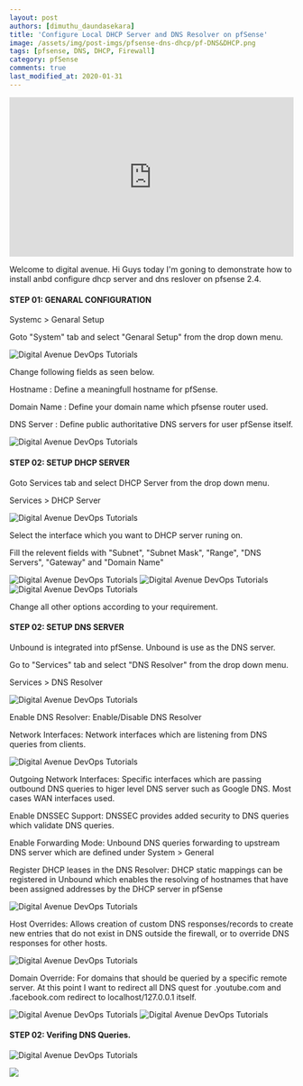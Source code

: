 ```yaml
---
layout: post
authors: [dimuthu_daundasekara]
title: 'Configure Local DHCP Server and DNS Resolver on pfSense'
image: /assets/img/post-imgs/pfsense-dns-dhcp/pf-DNS&DHCP.png
tags: [pfsense, DNS, DHCP, Firewall]
category: pfSense
comments: true
last_modified_at: 2020-01-31
---
```


<style>
.embed-container { position: relative; padding-bottom: 56.25%; height: 0; overflow: hidden; max-width: 100%; } .embed-container iframe, .embed-container object, .embed-container embed { position: absolute; top: 0; left: 0; width: 100%; height: 100%; }
</style>
<div class='embed-container'>
    <iframe src='https://www.youtube.com/embed/J50FFKkkpD0?&autoplay=1' frameborder='0' allow="accelerometer; autoplay; clipboard-write; encrypted-media; gyroscope; picture-in-picture" allowfullscreen>
    </iframe>
</div>

Welcome to digital avenue. Hi Guys today I'm goning to demonstrate how to install anbd configure dhcp server and dns reslover on pfsense 2.4.

#### STEP 01: GENARAL CONFIGURATION

Systemc > Genaral Setup

Goto "System" tab and select "Genaral Setup" from the drop down menu.

<img src="/assets/img/post-imgs/pfsense-dns-dhcp/Screenshot_01.png" width="auto" alt="Digital Avenue DevOps Tutorials">

Change following fields as seen below.

Hostname : Define a meaningfull hostname for pfSense.

Domain Name : Define your domain name which pfsense router used.

DNS Server : Define public authoritative DNS servers for user pfSense itself.

<img src="/assets/img/post-imgs/pfsense-dns-dhcp/Screenshot_02.png" width="auto" alt="Digital Avenue DevOps Tutorials">

#### STEP 02: SETUP DHCP SERVER

Goto  Services tab and select DHCP Server from  the drop down menu.

Services > DHCP Server

<img src="/assets/img/post-imgs/pfsense-dns-dhcp/Screenshot_2.png" width="auto" alt="Digital Avenue DevOps Tutorials">

Select the interface which you want to DHCP server runing on.

Fill the relevent fields with "Subnet", "Subnet Mask", "Range", "DNS Servers", "Gateway" and "Domain Name"

<img src="/assets/img/post-imgs/pfsense-dns-dhcp/Screenshot_3.png" width="auto" alt="Digital Avenue DevOps Tutorials">

<img src="/assets/img/post-imgs/pfsense-dns-dhcp/Screenshot_4.png" width="auto" alt="Digital Avenue DevOps Tutorials">

<img src="/assets/img/post-imgs/pfsense-dns-dhcp/Screenshot_5.png" width="auto" alt="Digital Avenue DevOps Tutorials">

Change all other options according to your requirement.

#### STEP 02: SETUP DNS SERVER

Unbound is integrated into pfSense. Unbound is use as the DNS server. 

Go to  "Services" tab and select "DNS Resolver" from the drop down menu.

Services > DNS Resolver

<img src="/assets/img/post-imgs/pfsense-dns-dhcp/Screenshot_6.png" width="auto" alt="Digital Avenue DevOps Tutorials">

Enable DNS Resolver: Enable/Disable DNS Resolver

Network Interfaces: Network interfaces which are listening from  DNS queries from  clients.

<img src="/assets/img/post-imgs/pfsense-dns-dhcp/Screenshot_7.png" width="auto" alt="Digital Avenue DevOps Tutorials">

Outgoing Network Interfaces: Specific interfaces which are passing outbound DNS queries to higer level DNS server such as Google DNS. Most cases WAN interfaces used.

Enable DNSSEC Support: DNSSEC provides added security to DNS queries which validate DNS queries.

Enable Forwarding Mode: Unbound DNS queries forwarding to upstream DNS server which are defined under  System > General 

Register DHCP leases in the DNS Resolver: DHCP static mappings can be registered in Unbound which enables the resolving of hostnames that have been assigned addresses by the DHCP server in pfSense

<img src="/assets/img/post-imgs/pfsense-dns-dhcp/Screenshot_8.png" width="auto" alt="Digital Avenue DevOps Tutorials">

Host Overrides: Allows creation of custom DNS responses/records to create new entries that do not exist in DNS outside the firewall, or to override DNS responses for other hosts.

<img src="/assets/img/post-imgs/pfsense-dns-dhcp/Screenshot_9.png" width="auto" alt="Digital Avenue DevOps Tutorials">

Domain Override: For domains that should be queried by a specific remote server.
At this point I want to redirect all DNS quest for  .youtube.com and .facebook.com redirect to localhost/127.0.0.1 itself.

<img src="/assets/img/post-imgs/pfsense-dns-dhcp/Screenshot_10.png" width="auto" alt="Digital Avenue DevOps Tutorials">

<img src="/assets/img/post-imgs/pfsense-dns-dhcp/Screenshot_11.png" width="auto" alt="Digital Avenue DevOps Tutorials">

#### STEP 02: Verifing DNS Queries.

<img src="/assets/img/post-imgs/pfsense-dns-dhcp/Screenshot_12.png" width="auto" alt="Digital Avenue DevOps Tutorials">


[<img src="Docker-Installation/sub.gif">](https://www.youtube.com/channel/UCovlVsoRVItner26ZJPBjmQ?sub_confirmation=1) 

